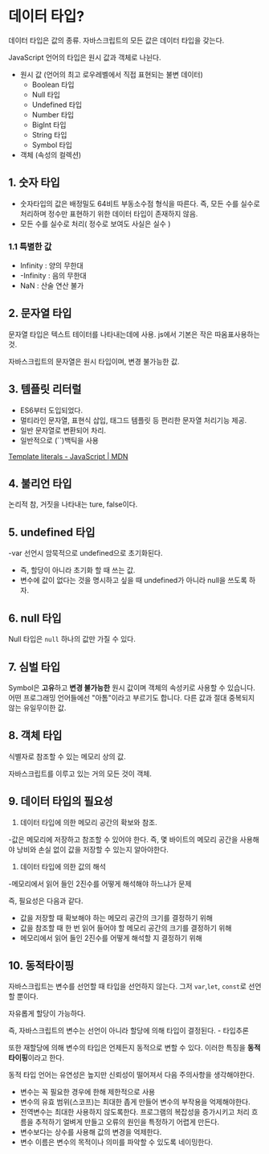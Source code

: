# 데이터 타입?

데이터 타입은 값의 종류. 자바스크립트의 모든 값은 데이터 타입을 갖는다.

JavaScript 언어의 타입은 원시 값과 객체로 나뉜다.

- 원시 값 (언어의 최고 로우레벨에서 직접 표현되는 불변 데이터)
  - Boolean 타입
  - Null 타입
  - Undefined 타입
  - Number 타입
  - BigInt 타입
  - String 타입
  - Symbol 타입
- 객체 (속성의 컬렉션)

## 1. 숫자 타입

- 숫자타입의 값은 배정밀도 64비트 부동소수점 형식을 따른다. 즉, 모든 수를 실수로 처리하며 정수만 표현하기 위한 데이터 타입이 존재하지 않음.
- 모든 수를 실수로 처리( 정수로 보여도 사실은 실수 )

### 1.1 특별한 값

- Infinity : 양의 무한대
- -Infinity : 음의 무한대
- NaN : 산술 연산 불가

## 2. 문자열 타입

문자열 타입은 텍스트 테이터를 나타내는데에 사용. js에서 기본은 작은 따옴표사용하는 것.

자바스크립트의 문자열은 원시 타입이며, 변경 불가능한 값.

## 3. 템플릿 리터럴

- ES6부터 도입되었다.
- 멀티라인 문자열, 표현식 삽입, 태그드 템플릿 등 편리한 문자열 처리기능 제공.
- 일반 문자열로 변환되어 차리.
- 일반적으로 (``)백틱을 사용

[Template literals - JavaScript | MDN](https://developer.mozilla.org/ko/docs/Web/JavaScript/Reference/Template_literals)

## 4. 불리언 타입

논리적 참, 거짓을 나타내는 ture, false이다.

## 5. undefined 타입

-var 선언시 암묵적으로 undefined으로 초기화된다.

- 즉, 할당이 아니라 초기화 할 때 쓰는 값.
- 변수에 값이 없다는 것을 명시하고 싶을 때 undefined가 아니라 null을 쓰도록 하자.

## 6. null 타입

Null 타입은 `null` 하나의 값만 가질 수 있다.

## 7. 심벌 타입

Symbol은 **고유**하고 **변경 불가능한** 원시 값이며 객체의 속성키로 사용할 수 있습니다. 어떤 프로그래밍 언어들에선 "아톰"이라고 부르기도 합니다. 다른 값과 절대 중복되지 않는 유일무이한 값.

## 8. 객체 타입

식별자로 참조할 수 있는 메모리 상의 값.

자바스크립트를 이루고 있는 거의 모든 것이 객체.

## 9. 데이터 타입의 필요성

1. 데이터 타입에 의한 메모리 공간의 확보와 참조.

-값은 메모리에 저장하고 참조할 수 있어야 한다. 즉, 몇 바이트의 메모리 공간을 사용해야 낭비와 손실 없이 값을 저장할 수 있는지 알아야한다.

1. 데이터 타입에 의한 값의 해석

-메모리에서 읽어 들인 2진수를 어떻게 해석해야 하느냐가 문제

즉, 필요성은 다음과 같다.

- 값을 저장할 때 확보해야 하는 메모리 공간의 크기를 결정하기 위해
- 값을 참조할 때 한 번 읽어 들어야 할 메모리 공간의 크기를 결정하기 위해
- 메모리에서 읽어 들인 2진수를 어떻게 해석할 지 결정하기 위해

## 10. 동적타이핑

자바스크립트는 변수를 선언할 때 타입을 선언하지 않는다. 그저 `var`,`let`, `const`로 선언할 뿐이다.

자유롭게 할당이 가능하다.

즉, 자바스크립트의 변수는 선언이 아니라 할당에 의해 타입이 결정된다. - 타입추론

또한 재할당에 의해 변수의 타입은 언제든지 동적으로 변할 수 있다. 이러한 특징을 **동적 타이핑**이라고 한다.

동적 타입 언어는 유연성은 높지만 신뢰성이 떨어져서 다음 주의사항을 생각해야한다.

- 변수는 꼭 필요한 경우에 한해 제한적으로 사용
- 변수의 유효 범위(스코프)는 최대한 좁게 만들어 변수의 부작용을 억제해야한다.
- 전역변수는 최대한 사용하지 않도록한다. 프로그램의 복잡성을 증가시키고 처리 흐름을 추적하기 얼벼게 만들고 오류의 원인을 특정하기 어렵게 만든다.
- 변수보다는 상수를 사용해 값의 변경을 억제한다.
- 변수 이름은 변수의 목적이나 의미를 파악할 수 있도록 네이밍한다.
